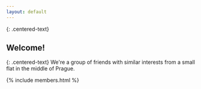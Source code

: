 ```yaml
---
layout: default
---
```


{: .centered-text}
## Welcome!

{: .centered-text}
We're a group of friends with similar interests from a small flat in the middle of Prague.

{% include members.html %}
